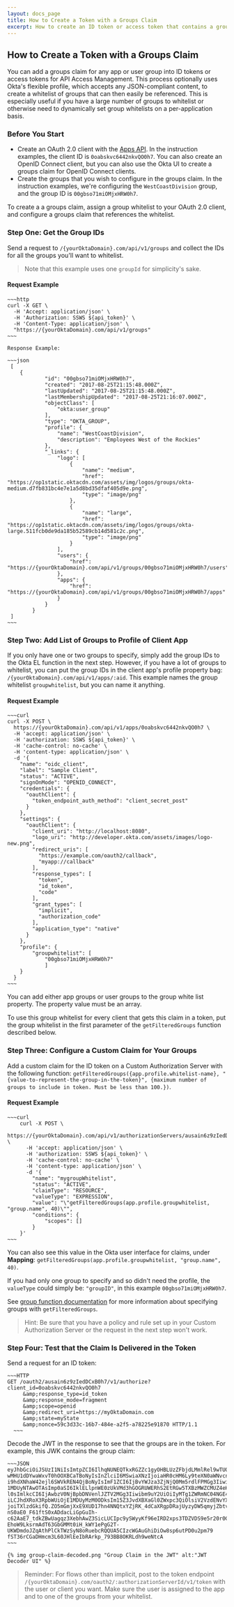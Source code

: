 ```yaml
---
layout: docs_page
title: How to Create a Token with a Groups Claim
excerpt: How to create an ID token or access token that contains a groups claim
---
```


## How to Create a Token with a Groups Claim

You can add a groups claim for any app or user group into ID tokens or access tokens for API Access Management.
This process optionally uses Okta's flexible profile, which accepts any JSON-compliant content, to create a whitelist of groups
that can then easily be referenced. This is especially useful if you have a large number of groups to whitelist or otherwise
need to dynamically set group whitelists on a per-application basis.

### Before You Start

* Create an OAuth 2.0 client with the [Apps API](/docs/api/resources/apps.html#request-example-8). In the instruction examples, the client ID is `0oabskvc6442nkvQO0h7`.
You can also create an OpenID Connect client, but you can also use the Okta UI to create a groups claim for OpenID Connect clients.
* Create the groups that you wish to configure in the groups claim. In the instruction examples, we're configuring the `WestCoastDivision` group, and the group ID is `00gbso71miOMjxHRW0h7`.

To create a a groups claim, assign a group whitelist to your OAuth 2.0 client, and configure a groups claim that references the whitelist.

### Step One: Get the Group IDs

Send a request to `/{yourOktaDomain}.com/api/v1/groups` and collect the IDs for all the groups you'll want to whitelist.

> Note that this example uses one `groupId` for simplicity's sake.

#### Request Example
   
    ~~~http
    curl -X GET \
      -H 'Accept: application/json' \
      -H 'Authorization: SSWS ${api_token}' \
      -H 'Content-Type: application/json' \
      "https://{yourOktaDomain}.com/api/v1/groups"
    ~~~
    
    Response Example:
    
    ~~~json
     [
        {
                "id": "00gbso71miOMjxHRW0h7",
                "created": "2017-08-25T21:15:48.000Z",
                "lastUpdated": "2017-08-25T21:15:48.000Z",
                "lastMembershipUpdated": "2017-08-25T21:16:07.000Z",
                "objectClass": [
                    "okta:user_group"
                ],
                "type": "OKTA_GROUP",
                "profile": {
                    "name": "WestCoastDivision",
                    "description": "Employees West of the Rockies"
                },
                "_links": {
                    "logo": [
                        {
                            "name": "medium",
                            "href": "https://op1static.oktacdn.com/assets/img/logos/groups/okta-medium.d7fb831bc4e7e1a5d8bd35dfaf405d9e.png",
                            "type": "image/png"
                        },
                        {
                            "name": "large",
                            "href": "https://op1static.oktacdn.com/assets/img/logos/groups/okta-large.511fcb0de9da185b52589cb14d581c2c.png",
                            "type": "image/png"
                        }
                    ],
                    "users": {
                        "href": "https://{yourOktaDomain}.com/api/v1/groups/00gbso71miOMjxHRW0h7/users"
                    },
                    "apps": {
                        "href": "https://{yourOktaDomain}.com/api/v1/groups/00gbso71miOMjxHRW0h7/apps"
                    }
                }
            }
     ]
    ~~~
    

### Step Two:  Add List of Groups to Profile of Client App
 
If you only have one or two groups to specify, simply add the group IDs to the Okta EL function in the next step.
However, if you have a lot of groups to whitelist, you can put the group IDs in the client app's profile property bag: `/{yourOktaDomain}.com/api/v1/apps/:aid`.
This example names the group whitelist `groupwhitelist`, but you can name it anything.

#### Request Example
    

    ~~~curl
    curl -X POST \
      https://{yourOktaDomain}.com/api/v1/apps/0oabskvc6442nkvQO0h7 \
      -H 'accept: application/json' \
      -H 'authorization: SSWS ${api_token}' \
      -H 'cache-control: no-cache' \
      -H 'content-type: application/json' \
      -d '{
        "name": "oidc_client",
        "label": "Sample Client",
        "status": "ACTIVE",
        "signOnMode": "OPENID_CONNECT",
        "credentials": {
          "oauthClient": {
            "token_endpoint_auth_method": "client_secret_post"
          }
        },
        "settings": {
          "oauthClient": {
            "client_uri": "http://localhost:8080",
            "logo_uri": "http://developer.okta.com/assets/images/logo-new.png",
            "redirect_uris": [
              "https://example.com/oauth2/callback",
              "myapp://callback"
            ],
            "response_types": [
              "token",
              "id_token",
              "code"
            ],
            "grant_types": [
              "implicit",
              "authorization_code"
            ],
            "application_type": "native"
          }
        },
        "profile": {
            "groupwhitelist": [
                "00gbso71miOMjxHRW0h7"
                ]
        }
      }
    ~~~
    
You can add either app groups or user groups to the group white list property. The property value must be an array. 

To use this group whitelist for every client that gets this claim in a token, put the group whitelist in the first parameter of the `getFilteredGroups` function described below. 
 
### Step Three: Configure a Custom Claim for Your Groups

Add a custom claim for the ID token on a Custom Authorization Server with the following function: `getFilteredGroups({app.profile.whitelist-name}, "{value-to-represent-the-group-in-the-token}", {maximum number of groups to include in token. Must be less than 100.})`.
 
#### Request Example

    ~~~curl
        curl -X POST \
          https://{yourOktaDomain}.com/api/v1/authorizationServers/ausain6z9zIedDCxB0h7/claims \
          -H 'accept: application/json' \
          -H 'authorization: SSWS ${api_token}' \
          -H 'cache-control: no-cache' \
          -H 'content-type: application/json' \
          -d '{
        	"name": "mygroupWhitelist",
        	"status": "ACTIVE",
        	"claimType": "RESOURCE",
        	"valueType": "EXPRESSION",
        	"value": "\"getFilteredGroups(app.profile.groupwhitelist, "group.name", 40)\"",
            "conditions": {
                "scopes": []
            }
        }'
    ~~~
  
You can also see this value in the Okta user interface for claims, under **Mapping**: `getFilteredGroups(app.profile.groupwhitelist, "group.name", 40)`.

If you had only one group to specify and so didn't need the profile, the `valueType` could simply be: `"groupID"`, in this example `00gbso71miOMjxHRW0h7`.

See [group function documentation](/reference/okta_expression_language/#group-functions) for more information about specifying groups with `getFilteredGroups`.

>Hint: Be sure that you have a policy and rule set up in your Custom Authorization Server or the request in the next step won't work.

### Step Four: Test that the Claim Is Delivered in the Token

Send a request for an ID token: 

    ~~~HTTP
    GET /oauth2/ausain6z9zIedDCxB0h7/v1/authorize?client_id=0oabskvc6442nkvQO0h7
         &amp;response_type=id_token
         &amp;response_mode=fragment
         &amp;scope=openid
         &amp;redirect_uri=https://myOktaDomain.com
         &amp;state=myState
         &amp;nonce=59c3d33c-16b7-484e-a2f5-a78225e91870 HTTP/1.1
      ~~~


Decode the JWT in the response to see that the groups are in the token. For example, this JWK contains the group claim:

    ~~~JSON
    eyJhbGciOiJSUzI1NiIsImtpZCI6IlhqNUNEQTkxRGZZc1gyOHBLUzZFbjdLMmlRel9wTUQwNHZ5bXBUQU1wMXcifQ.eyJzdWIiOiI
    wMHU1dDYwaWxvT0hOOXBCaTBoNyIsInZlciI6MSwiaXNzIjoiaHR0cHM6Ly9teXN0aWNvcnAub2t0YXByZXZpZXcuY29tL29hdXRoM
    i9hdXNhaW42ejl6SWVkREN4QjBoNyIsImF1ZCI6IjBvYWJza3ZjNjQ0Mm5rdlFPMGg3IiwiaWF0IjoxNTA1MjQ2NDkwLCJleHAiOjE
    1MDUyNTAwOTAsImp0aSI6IklELlpnWE0zUkVMd3hGOGRUWERhS2EtRGw5TXBzMWZCMUZ4eHpFZkI2RXRrcGsiLCJhbXIiOlsicHdkI
    l0sImlkcCI6IjAwbzV0NjBpbDNVenlJZTV2MGg3Iiwibm9uY2UiOiIyMTg1ZWRmNC04NGE4LTQ5MWUtYmE3Mi0yMGI3NjU0MDI1NDM
    iLCJhdXRoX3RpbWUiOjE1MDUyMzM0ODksIm15Z3JvdXBXaGl0ZWxpc3QiOlsiV2VzdENvYXN0RGl2aXNpb24iXSwiZmlyc3ROYW1lI
    joiTXlzdGkifQ.ZO5mGmjXxE9XUD17hn4NNQtxYZjRK_4dCaXRgpDRajUyzyDW5qmyjZbtv5qbd5JVe3WnT7TVT4qD7UTuVWH6maL-
    nS0aE0_F61ftS0xADdacLiGpGuIh-c62AaE7_tdkZBwUagqz3XebhAwZ3SicLUCIpc9ySWyyKf96eIRD2xps3TDZVDS9e5r20r0GWu
    EhoW9LksrmAdT63GbGMMt0iH_kWY1ePgG2T-UKWDmdoJZqAthPlCkTWzSyN8oRuebcRQQUA5CIzcWGAuGhiDiOw8sp6utPD0u2pm79
    fST36rCGaDHmcm3L60JHlEeIbRArkp_793BB8OKRLdh9weNtcA
    ~~~
    
    {% img group-claim-decoded.png "Group Claim in the JWT" alt:"JWT Decoder UI" %}
    
> Reminder: For flows other than implicit, post to the token endpoint `/{yourOktaDomain}.com/oauth2/:authorizationServerId/v1/token` with the user or client you want. Make sure the user is assigned to the app and to one of the groups from your whitelist.